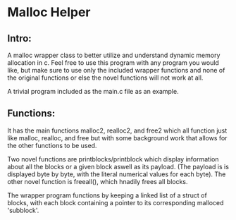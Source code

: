 # Malloc Helper
## Intro:
A malloc wrapper class to better utilize and understand dynamic memory allocation in c. Feel free to use this program with any program you would like, but make sure to use only the included wrapper functions and none of the original functions or else the novel functions will not work at all. 

A trivial program included as the main.c file as an example.

## Functions:

It has the main functions malloc2, realloc2, and free2 which all function just like malloc, realloc, and free but with some background work that allows for the other functions to be used. 

Two novel functions are printblocks/printblock which display information about all the blocks or a given block aswell as its payload. (The payload is is displayed byte by byte, with the literal numerical values for each byte).
The other novel function is freeall(), which hnadily frees all blocks.

The wrapper program functions by keeping a linked list of a struct of blocks, with each block containing a pointer to its corresponding malloced 'subblock'. 
